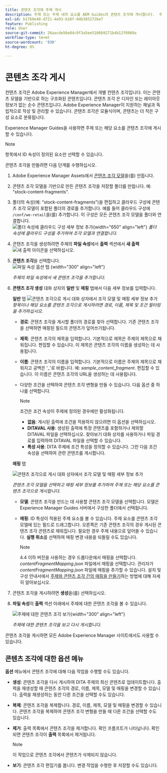 ```yaml
---
title: 콘텐츠 조각에 주제 게시
description: 주제 또는 주제 내의 요소를 AEM Guides의 콘텐츠 조각에 게시합니다.  주제에 대한 콘텐츠 조각을 보고 다시 게시하는 방법에 대해 알아봅니다.
exl-id: b1769e48-d721-4e93-b10f-04b385272be7
feature: Publishing
role: User
source-git-commit: 26aacde56e84c9f3a5ee5106b9271b4b12f8969a
workflow-type: tm+mt
source-wordcount: '938'
ht-degree: 0%

---
```


# 콘텐츠 조각 게시

컨텐츠 조각은 Adobe Experience Manager에서 개별 컨텐츠 조각입니다. 이는 콘텐츠 모델을 기반으로 하는 구조화된 콘텐츠입니다. 콘텐츠 조각 은 디자인 또는 레이아웃 정보가 없는 순수 콘텐츠입니다. Adobe Experience Manager이 지원하는 채널과 독립적으로 작성 및 관리할 수 있습니다. 콘텐츠 조각은 모듈식이며, 콘텐츠는 더 작은 구성 요소로 분류됩니다.

Experience Manager Guides을 사용하면 주제 또는 해당 요소를 콘텐츠 조각에 게시할 수 있습니다.

>[!NOTE]
>
>항목에서 ID 속성이 정의된 요소만 선택할 수 있습니다.


콘텐츠 조각을 만들려면 다음 단계를 수행하십시오.

1. Adobe Experience Manager Assets에서 [콘텐츠 조각 모델](https://experienceleague.adobe.com/docs/experience-manager-65/assets/content-fragments/content-fragments-models.html?lang=ko)을(를) 만듭니다.
1. 콘텐츠 조각 모델을 기반으로 만든 콘텐츠 조각을 저장할 폴더를 만듭니다. 예: &quot;stock-content-fragments&quot;.
1. 폴더의 속성(예: &quot;stock-content-fragments&quot;)을 편집하고 클라우드 구성에 콘텐츠 조각 모델이 포함된 폴더의 경로를 추가합니다.
예를 들어 클라우드 구성에 `/conf/we-retail`을(를) 추가합니다. 이 구성은 모든 콘텐츠 조각 모델을 폴더와 연결합니다.\
   ![폴더 속성에 클라우드 구성 세부 정보 추가](images/fragment-folder-cloud-configuration.png){width="650" align="left"}
   *폴더 속성에 클라우드 구성을 추가하여 조각 모델과 연결합니다.*

1. 콘텐츠 조각을 생성하려면 주제의 **파일 속성**&#x200B;에서 **출력** 섹션에서 **새 출력** ![새 출력 아이콘](./images/Add_icon.svg)을 선택하십시오.
1. **콘텐츠 조각**&#x200B;을 선택합니다.\
   ![파일 속성 옵션 탭](./images/file-properties-outputs-tab-new.png) {width="300" align="left"}

   *주제의 파일 속성에서 새 콘텐츠 조각을 추가합니다*.

1. **콘텐츠 조각 생성** 대화 상자의 **일반** 및 **매핑** 탭에서 다음 세부 정보를 입력합니다.

   **일반** 탭
   ![콘텐츠 조각으로 게시 대화 상자에서 조각 모델 및 매핑 세부 정보 추가](images/generate-content-fragment.png)
   *항목이나 해당 요소를 콘텐츠 조각으로 게시하려면 경로, 이름, 제목 및 조건 필터링을 추가하십시오.*


   * **경로**: 콘텐츠 조각을 게시할 폴더의 경로를 찾아 선택합니다. 기존 콘텐츠 조각을 선택하면 매핑된 필드의 콘텐츠가 덮어쓰기됩니다.
   * **제목**: 콘텐츠 조각의 제목을 입력합니다. 기본적으로 제목은 주제의 제목으로 채워집니다. 편집할 수 있습니다. 이 제목은 콘텐츠 조각의 이름을 생성하는 데 사용됩니다.
   * **이름**: 콘텐츠 조각의 이름을 입력합니다. 기본적으로 이름은 주제의 제목으로 채워지고 공백은 &#39;_&#39;로 바뀝니다. 예: *sample_content_fragment*. 편집할 수 있습니다.  이 이름은 콘텐츠 조각의 URL을 생성하는 데 사용됩니다.

   * 다양한 조건을 선택하여 콘텐츠 조각 변형을 만들 수 있습니다. 다음 옵션 중 하나를 선택합니다.
     >[!NOTE]
     > 
     > 조건은 조건 속성이 주제에 정의된 경우에만 활성화됩니다.

      * **없음**: 게시된 출력에 조건을 적용하지 않으려면 이 옵션을 선택하십시오.
      * **DITAVAL 사용**: 생성된 출력에 특정 콘텐츠를 포함하거나 제외할 DITAVAL 파일을 선택하십시오. 찾아보기 대화 상자를 사용하거나 파일 경로를 입력하여 DITAVAL 파일을 선택할 수 있습니다.
      * **특성 사용**: DITA 주제에 조건 특성을 정의할 수 있습니다. 그런 다음 조건 속성을 선택하여 관련 콘텐츠를 게시합니다.






   **매핑** 탭

   ![콘텐츠 조각으로 게시 대화 상자에서 조각 모델 및 매핑 세부 정보 추가](images/content-fragment-mapping.png)

   *콘텐츠 조각 모델을 선택하고 매핑 세부 정보를 추가하여 주제 또는 해당 요소를 콘텐츠 조각으로 게시합니다.*

   * **모델**: 콘텐츠 조각을 만드는 데 사용할 콘텐츠 조각 모델을 선택합니다. 모델은 Experience Manager Guides 서버에서 구성한 폴더에서 선택됩니다.
   * **매핑**: ID 특성이 적용된 주제 요소를 볼 수 있습니다. 주제 요소를 콘텐츠 조각 모델에 있는 필드로 드래그합니다.
오른쪽은 기존 콘텐츠 조각의 경우 게시된 콘텐츠 조각 콘텐츠로 채워집니다. 필요한 경우 주제 내용으로 덮어쓸 수 있습니다. **실행 취소**&#x200B;를 선택하여 매핑 변경 내용을 되돌릴 수도 있습니다.


     >[!NOTE]
     >
     > 4.4 이하 버전을 사용하는 경우 드롭다운에서 매핑을 선택합니다. *contentFragmentMapping.json* 파일에서 매핑을 선택합니다.  관리자가 *contentFragmentMapping.json* 파일에 매핑을 추가할 수 있습니다. 설치 및 구성 안내서에서 [주제와 콘텐츠 조각 간의 매핑을 만들기](../cs-install-guide/conf-content-fragment-mapping-cs.md)하는 방법에 대해 자세히 알아보십시오.

1. 콘텐츠 조각을 게시하려면 **생성**&#x200B;을(를) 선택하십시오.

1. **파일 속성**&#x200B;의 **출력** 섹션 아래에서 주제에 대한 콘텐츠 조각을 볼 수 있습니다.

   ![주제에 대한 콘텐츠 조각 보기](images/outputs-options-menu-new.png){width="300" align="left"}

   *주제에 대한 콘텐츠 조각을 보고 다시 게시합니다.*


콘텐츠 조각을 게시하면 모든 Adobe Experience Manager 사이트에서도 사용할 수 있습니다.




## 콘텐츠 조각에 대한 옵션 메뉴

**옵션** 메뉴에서 콘텐츠 조각에 대해 다음 작업을 수행할 수도 있습니다.

* **생성**: 콘텐츠 조각을 다시 게시하여 DITA 주제의 최신 콘텐츠로 업데이트합니다. 출력을 재생성할 때 콘텐츠 조각의 경로, 이름, 제목, 모델 및 매핑을 변경할 수 있습니다. 출력을 재생성하는 동안 다른 조건을 선택할 수도 있습니다.

* **복제**: 콘텐츠 조각을 복제합니다. 경로, 이름, 제목, 모델 및 매핑을 변경할 수 있습니다. 콘텐츠 조각을 복제하여 콘텐츠 조각 변형을 만들 때 다른 조건을 선택할 수도 있습니다.

* **제거**: 출력 목록에서 콘텐츠 조각을 제거합니다. 확인 프롬프트가 나타납니다. 확인되면 콘텐츠 조각이 **출력** 목록에서 제거됩니다.

  >[!NOTE]
  >
  > 이 작업으로 콘텐츠 조각에서 콘텐츠가 삭제되지 않습니다.

* **보기**: 콘텐츠 조각 편집기를 봅니다. 변경 작업을 수행한 후 저장할 수도 있습니다.